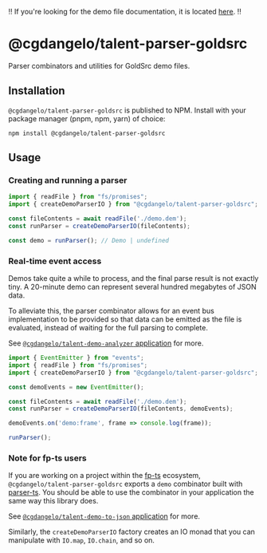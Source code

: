 ‼️  If you're looking for the demo file documentation, it is located [here](docs/demo-structure.md). ‼️

# @cgdangelo/talent-parser-goldsrc

Parser combinators and utilities for GoldSrc demo files.

## Installation

`@cgdangelo/talent-parser-goldsrc` is published to NPM. Install with your package manager (pnpm, npm, yarn) of choice:
```
npm install @cgdangelo/talent-parser-goldsrc
```

## Usage

### Creating and running a parser

```ts
import { readFile } from "fs/promises";
import { createDemoParserIO } from "@cgdangelo/talent-parser-goldsrc";

const fileContents = await readFile('./demo.dem');
const runParser = createDemoParserIO(fileContents);

const demo = runParser(); // Demo | undefined
```

### Real-time event access

Demos take quite a while to process, and the final parse result is not exactly tiny. A 20-minute demo can represent several hundred megabytes of JSON data.

To alleviate this, the parser combinator allows for an event bus implementation to be provided so that data can be emitted as the file is evaluated, instead of waiting for the full parsing to complete.

See [`@cgdangelo/talent-demo-analyzer` application](../../apps/demo-analyzer/src/index.ts) for more.

```ts
import { EventEmitter } from "events";
import { readFile } from "fs/promises";
import { createDemoParserIO } from "@cgdangelo/talent-parser-goldsrc";

const demoEvents = new EventEmitter();

const fileContents = await readFile('./demo.dem');
const runParser = createDemoParserIO(fileContents, demoEvents);

demoEvents.on('demo:frame', frame => console.log(frame));

runParser();
```

### Note for fp-ts users

If you are working on a project within the [fp-ts](https://github.com/gcanti/fp-ts) ecosystem, `@cgdangelo/talent-parser-goldsrc` exports a `demo` combinator built with [parser-ts](https://github.com/gcanti/parser-ts). You should be able to use the combinator in your application the same way this library does.

See [`@cgdangelo/talent-demo-to-json` application](../../apps/demo-to-json/src/index.ts) for more.

Similarly, the `createDemoParserIO` factory creates an IO monad that you can manipulate with `IO.map`, `IO.chain`, and so on.
